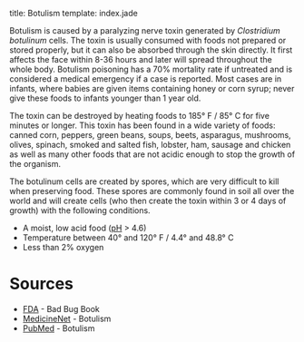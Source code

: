 title: Botulism
template: index.jade

Botulism is caused by a paralyzing nerve toxin generated by _Clostridium botulinum_ cells.  The toxin is usually consumed with foods not prepared or stored properly, but it can also be absorbed through the skin directly.  It first affects the face within 8-36 hours and later will spread throughout the whole body.  Botulism poisoning has a 70% mortality rate if untreated and is considered a medical emergency if a case is reported.  Most cases are in infants, where babies are given items containing honey or corn syrup; never give these foods to infants younger than 1 year old.</p><p>The toxin can be destroyed by heating foods to 185° F / 85° C for five minutes or longer.  This toxin has been found in a wide variety of foods:  canned corn, peppers, green beans, soups, beets, asparagus, mushrooms, olives, spinach, smoked and salted fish, lobster, ham, sausage and chicken as well as many other foods that are not acidic enough to stop the growth of the organism.

The botulinum cells are created by spores, which are very difficult to kill when preserving food.  These spores are commonly found in soil all over the world and will create cells (who then create the toxin within 3 or 4 days of growth) with the following conditions.

* A moist, low acid food ([pH](../../terminology/ph.html) > 4.6)
* Temperature between 40° and 120° F / 4.4° and 48.8° C
* Less than 2% oxygen

Sources
=======

* [FDA](../../sources/fda.html) - Bad Bug Book
* [MedicineNet](../../sources/medicinenet.html) - Botulism
* [PubMed](../../sources/pubmed.html) - Botulism
